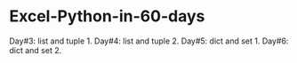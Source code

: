 # Excel-Python-in-60-days
Day#3: list and tuple 1. 
Day#4: list and tuple 2. 
Day#5: dict and set 1. 
Day#6: dict and set 2. 
